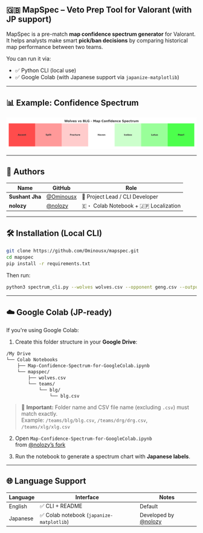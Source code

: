 ## 🇬🇧 MapSpec – Veto Prep Tool for Valorant (with JP support)

MapSpec is a pre-match **map confidence spectrum generator** for Valorant. It helps analysts make smart **pick/ban decisions** by comparing historical map performance between two teams.

You can run it via:
- ✅ Python CLI (local use)
- ✅ Google Colab (with Japanese support via `japanize-matplotlib`)


---

## 📊 Example: Confidence Spectrum
<img src="spectrum_example.png" width="600" />

---

## 👤 Authors

| Name | GitHub | Role |
|------|--------|------|
| **Sushant Jha** | [@Ominousx](https://github.com/Ominousx) | 🧠 Project Lead / CLI Developer |
| **nolozy** | [@nolozy](https://github.com/nolozy) | 🇪・ Colab Notebook + 🇯🇵 Localization |

---

## 🛠️ Installation (Local CLI)

```bash
git clone https://github.com/Ominousx/mapspec.git
cd mapspec
pip install -r requirements.txt
```

Then run:

```bash
python3 spectrum_cli.py --wolves wolves.csv --opponent geng.csv --output spectrum.png
```

---

## ☁️ Google Colab (JP-ready)

If you're using Google Colab:

1. Create this folder structure in your **Google Drive**:
```
/My Drive
└── Colab Notebooks
    ├── Map-Confidence-Spectrum-for-GoogleColab.ipynb
    └── mapspec/
        ├── wolves.csv
        └── teams/
            └── blg/
                └── blg.csv
```

> 📌 **Important:** Folder name and CSV file name (excluding `.csv`) must match exactly.  
> Example: `/teams/blg/blg.csv`, `/teams/drg/drg.csv`, `/teams/xlg/xlg.csv`

2. Open `Map-Confidence-Spectrum-for-GoogleColab.ipynb`  
   from [@nolozy’s fork](https://github.com/nolozy/mapspec)

3. Run the notebook to generate a spectrum chart with **Japanese labels**.

---

## 🌐 Language Support

| Language | Interface | Notes |
|----------|-----------|-------|
| English  | ✅ CLI + README | Default |
| Japanese | ✅ Colab notebook (`japanize-matplotlib`) | Developed by [@nolozy](https://github.com/nolozy) |
